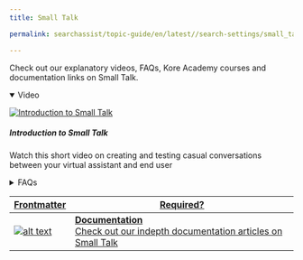 ```yaml
---
title: Small Talk

permalink: searchassist/topic-guide/en/latest//search-settings/small_talk

---
```

<!--#### Topic Guide
###### Small Talk-->

  Check out our explanatory videos, FAQs, Kore Academy courses and documentation links on Small Talk.

<details class="introduction-video" open>
  <summary>Video
  </summary>
  
   [![Introduction to Small Talk](images/VideoCoverImage.png)](https://drive.google.com/file/d/1ohhg7dfgPL0pWVzr8i2kjKveUwO9qy_o/preview)

  ##### Introduction to Small Talk 
  Watch this short video on creating and testing casual conversations between your virtual assistant and end user

</details>

<details>
  <summary>FAQs
  </summary>

  <a class="doc-link" target="_blank" href="https://docs.kore.ai/searchassist/user-engagement/small-talk/">
 
  What is Small Talk?

</a>

 <a class="doc-link" target="_blank" href="https://docs.kore.ai/searchassist/user-engagement/small-talk/">
 
  How to create Small Talk?

</a>
 
  
<a class="doc-link" target="_blank" href="https://docs.kore.ai/searchassist/user-engagement/small-talk/">

  What are Small Talk groups?

</a>
  
  <a class="doc-link" target="_blank" href="https://docs.kore.ai/searchassist/user-engagement/small-talk/">
 
  What are the default greetings supported?

</a>


<a class="doc-link" target="_blank" href="https://docs.kore.ai/searchassist/user-engagement/small-talk/">

  What are the guidelines for defining patterns for Small Talk?

</a>


</details>



<!-- <a class="doc-link" target="_blank" href="https://academy.kore.ai/learningpath/course-110---introduction-to-small-talk"> -->
 

<!-- | Frontmatter | Required? | -->
<!-- |-------------|-------------| -->
<!-- | ![alt text](images/SA_Documentation.svg "Title") | **Academy**  <br /> Access the Kore Academy course 110 - Introduction to small talk |  -->


<!-- </a> -->


<a class="doc-link" target="_blank" href="https://docs.kore.ai/searchassist/user-engagement/small-talk/">
 

| Frontmatter | Required? |
|-------------|-------------|
| ![alt text](images/SA_Documentation.svg "Title") | **Documentation**  <br /> Check out our indepth documentation articles on Small Talk | 


</a>
